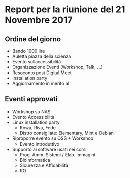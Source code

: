 # Report per la riunione del 21 Novembre 2017

## Ordine del giorno

- Bando 1000 lire
- Auletta piazza della scienza
- Evento sullaccessibilità
- Organizzazione Eventi (Workshop, Talk, ...)
- Resoconto post Digital Meet
- Installation party
- Aggiornamento in merito al

## Eventi approvati

- Workshop su NAS
- Evento Accessibilità
- Linux installation party
  - Kowa, Riva, Fede
  - Distro consigliate: Elementary, Mint e Debian
- Riproporre evento su OSS + Workshop
  - Evento introduttivo
- Supporto ai software usati nei corsi
  - Prog. Amm. Sistemi / Elab. immagini
  - Bioinformatica
  - Sicurezza e Affidabilità
  - RO